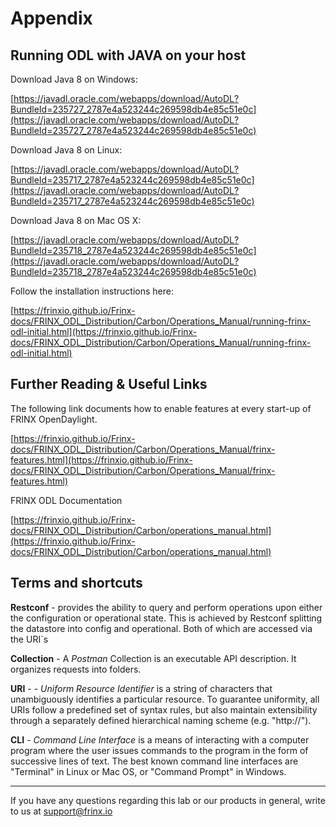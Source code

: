 # Appendix

## Running ODL with JAVA on your host

Download Java 8 on Windows:

[https://javadl.oracle.com/webapps/download/AutoDL?BundleId=235727_2787e4a523244c269598db4e85c51e0c](https://javadl.oracle.com/webapps/download/AutoDL?BundleId=235727_2787e4a523244c269598db4e85c51e0c)

Download Java 8 on Linux:

[https://javadl.oracle.com/webapps/download/AutoDL?BundleId=235717_2787e4a523244c269598db4e85c51e0c](https://javadl.oracle.com/webapps/download/AutoDL?BundleId=235717_2787e4a523244c269598db4e85c51e0c)

Download Java 8 on Mac OS X:

[https://javadl.oracle.com/webapps/download/AutoDL?BundleId=235718_2787e4a523244c269598db4e85c51e0c](https://javadl.oracle.com/webapps/download/AutoDL?BundleId=235718_2787e4a523244c269598db4e85c51e0c)

Follow the installation instructions here:

[https://frinxio.github.io/Frinx-docs/FRINX_ODL_Distribution/Carbon/Operations_Manual/running-frinx-odl-initial.html](https://frinxio.github.io/Frinx-docs/FRINX_ODL_Distribution/Carbon/Operations_Manual/running-frinx-odl-initial.html)

## Further Reading & Useful Links

The following link documents how to enable features at every start-up of FRINX OpenDaylight.

[https://frinxio.github.io/Frinx-docs/FRINX_ODL_Distribution/Carbon/Operations_Manual/frinx-features.html](https://frinxio.github.io/Frinx-docs/FRINX_ODL_Distribution/Carbon/Operations_Manual/frinx-features.html)

FRINX ODL Documentation

[https://frinxio.github.io/Frinx-docs/FRINX_ODL_Distribution/Carbon/operations_manual.html](https://frinxio.github.io/Frinx-docs/FRINX_ODL_Distribution/Carbon/operations_manual.html)

## Terms and shortcuts

**Restconf** - provides the ability to query and perform operations upon either the configuration or operational state. This is achieved by Restconf splitting the datastore into config and operational. Both of which are accessed via the URI`s

**Collection** - A *Postman* Collection is an executable API description. It organizes requests into folders.

**URI** - - *Uniform Resource Identifier* is a string of characters that unambiguously identifies a particular resource. To guarantee uniformity, all URIs follow a predefined set of syntax rules, but also maintain extensibility through a separately defined hierarchical naming scheme (e.g. "http://"). 

**CLI** - *Command Line Interface* is a means of interacting with a computer program where the user  issues commands to the program in the form of successive lines of text. The best known command line interfaces are "Terminal" in Linux or Mac OS, or "Command Prompt" in Windows.

---
If you have any questions regarding this lab or our products in general, write to us at [support@frinx.io](mailto:support@frinx.io)
